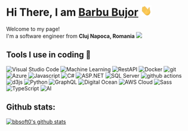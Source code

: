 
<h1>Hi There, I am <a  href="https://bbsoft0.github.io/">Barbu Bujor</a> <img  src="https://raw.githubusercontent.com/ABSphreak/ABSphreak/master/gifs/Hi.gif" width="30px"></h1>

<p>Welcome to my page! </br> I'm a software engineer from <b>Cluj Napoca, Romania</b> <img src="https://cdn-icons-png.flaticon.com/128/197/197587.png" width="13"/> </p>


## Tools I use in coding :muscle:
<p>
  <img alt="Visual Studio Code" src="https://img.shields.io/badge/-Visual%20Studio%20Code-23A9F2?style=flat-square&logo=Visual%20Studio%20Code&logoColor=white"/>
  <img alt="Machine Learning" src="https://img.shields.io/badge/-Machine%20Learning-E10098?style=flat-square&logo=Machine%20Learning&logoColor=white" />
  <img alt="RestAPI" src="https://img.shields.io/badge/-API-F9A03C?style=flat-square&logo=api&logoColor=white" />
  <img alt="Docker" src="https://img.shields.io/badge/-Docker-007ACC?style=flat-square&logo=docker&logoColor=white" />
  <img alt="git" src="https://img.shields.io/badge/-Git-F05032?style=flat-square&logo=git&logoColor=white" />
  <img alt="Azure" src="https://img.shields.io/badge/-Azure-E10098?style=flat-square&logo=azure&logoColor=white" />
  <img alt="Javascript" src="https://img.shields.io/badge/-Javascript-45b8d8?style=flat-square&logo=javascript&logoColor=white" />
  <img alt="C#" src="https://img.shields.io/badge/-CSharp-13aa52?style=flat-square&logo=csharp&logoColor=white" />
  <img alt="ASP.NET" src="https://img.shields.io/badge/-ASP.NET-F05032?style=flat-square&logo=microsoft&logoColor=white" />
  <img alt="SQL Server" src="https://img.shields.io/badge/-SQL_Server-13aa52?style=flat-square&logo=sql-server&logoColor=white" />
  <img alt="github actions" src="https://img.shields.io/badge/-Github_Actions-2088FF?style=flat-square&logo=github-actions&logoColor=white" />
  <img alt="d3js" src="https://img.shields.io/badge/-D3.js-F9A03C?style=flat-square&logo=d3.js&logoColor=white" />
  <img alt="Python" src="https://img.shields.io/badge/-Python-45b8d8?style=flat-square&logo=python&logoColor=white" />
  <img alt="GraphQL" src="https://img.shields.io/badge/-GraphQL-E10098?style=flat-square&logo=graphql&logoColor=white" />
  <img alt="Digital Ocean" src="https://img.shields.io/badge/Digital%20Ocean-1a73e8?style=flat&logo=digitalocean&logoColor=white" />
  <img alt="AWS Cloud" src="https://img.shields.io/badge/AWS Cloud-23A9F2?style=flat&logo=aws&logoColor=white" />
  <img alt="Sass" src="https://img.shields.io/badge/-Sass-CC6699?style=flat-square&logo=sass&logoColor=white" />
  <img alt="TypeScript" src="https://img.shields.io/badge/-TypeScript-007ACC?style=flat-square&logo=typescript&logoColor=white" />
  <img alt="AI" src="https://img.shields.io/badge/-AI-13aa52?style=flat-square&logo=ai&logoColor=white" />
</p>

## Github stats:

[![bbsoft0's github stats](https://github-readme-stats.vercel.app/api?username=bbsoft0&count_private=true&show_icons=true)](https://github.com/bbsoft0/github-readme-stats)


<!--
**bbsoft0/bbsoft0** is a ✨ _special_ ✨ repository because its `README.md` (this file) appears on your GitHub profile.


_________________________________________________________________________________________________________________________________________
- 🔭 I’m currently working on ...
- 🌱 I’m currently learning ...
- 👯 I’m looking to collaborate on ...
- 🤔 I’m looking for help with ...
- 💬 Ask me about ...
- 📫 How to reach me: ...
- 😄 Pronouns: ...
- ⚡ Fun fact: ...
-->

